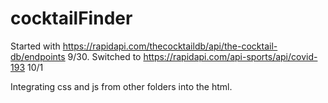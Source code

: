 # cocktailFinder

Started with https://rapidapi.com/thecocktaildb/api/the-cocktail-db/endpoints 9/30.
Switched to https://rapidapi.com/api-sports/api/covid-193 10/1

Integrating css and js from other folders into the html.
